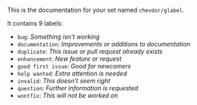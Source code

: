 This is the documentation for your set named `chevdor/glabel`.

It contains 9 labels:

- `bug`: *Something isn't working*
- `documentation`: *Improvements or additions to documentation*
- `duplicate`: *This issue or pull request already exists*
- `enhancement`: *New feature or request*
- `good first issue`: *Good for newcomers*
- `help wanted`: *Extra attention is needed*
- `invalid`: *This doesn't seem right*
- `question`: *Further information is requested*
- `wontfix`: *This will not be worked on*

